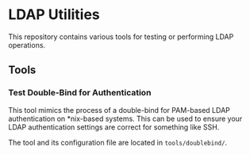 # LDAP Utilities

This repository contains various tools for testing or performing LDAP operations.

## Tools

### Test Double-Bind for Authentication

This tool mimics the process of a double-bind for PAM-based LDAP authentication on *nix-based systems. This can be used to ensure your LDAP authentication settings are correct for something like SSH.

The tool and its configuration file are located in `tools/doublebind/`.

